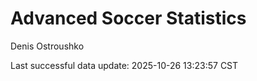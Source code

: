 # Advanced Soccer Statistics
Denis Ostroushko

<!-- gfm -->

Last successful data update: 2025-10-26 13:23:57 CST
